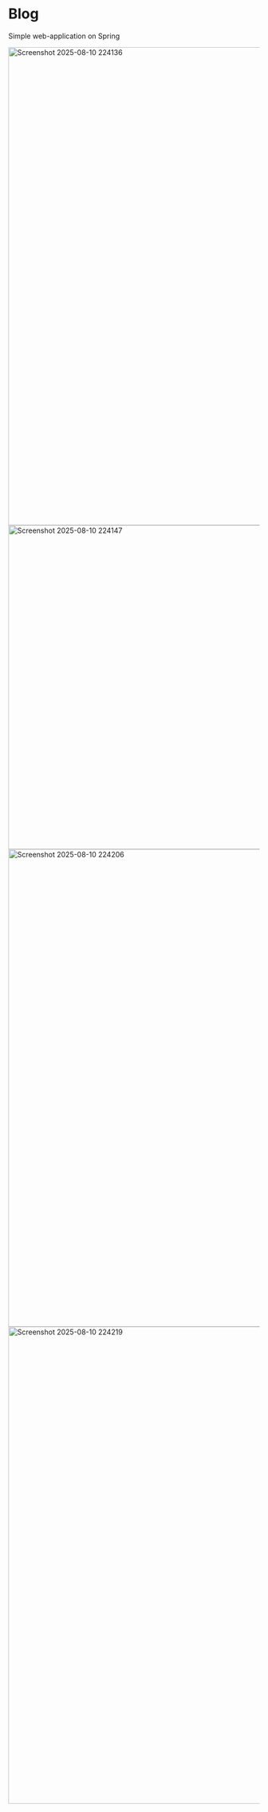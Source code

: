 # Blog
Simple web-application on Spring

<img width="1774" height="959" alt="Screenshot 2025-08-10 224136" src="https://github.com/user-attachments/assets/9771ae60-b27a-4c7c-80b2-0c0e523a8c75" />
<img width="1234" height="650" alt="Screenshot 2025-08-10 224147" src="https://github.com/user-attachments/assets/5fedaada-4d09-48c7-978c-13a221bd63d6" />
<img width="1775" height="958" alt="Screenshot 2025-08-10 224206" src="https://github.com/user-attachments/assets/4960a879-d3d9-4ebf-a265-c49a6067c2d7" />
<img width="1774" height="957" alt="Screenshot 2025-08-10 224219" src="https://github.com/user-attachments/assets/c53a335b-ded4-403d-a36d-79982a5049ba" />
